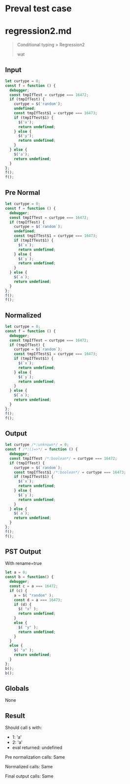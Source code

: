 # Preval test case

# regression2.md

> Conditional typing > Regression2
>
> wat

## Input

`````js filename=intro
let curtype = 0;
const f = function () {
  debugger;
  const tmpIfTest = curtype === 16472;
  if (tmpIfTest) {
    curtype = $('random');
    undefined;
    const tmpIfTest$1 = curtype === 16473;
    if (tmpIfTest$1) {
      $('x');
      return undefined;
    } else {
      $('y');
      return undefined;
    }
  } else {
    $('a');
    return undefined;
  }
};
f();
f();
`````

## Pre Normal


`````js filename=intro
let curtype = 0;
const f = function () {
  debugger;
  const tmpIfTest = curtype === 16472;
  if (tmpIfTest) {
    curtype = $(`random`);
    undefined;
    const tmpIfTest$1 = curtype === 16473;
    if (tmpIfTest$1) {
      $(`x`);
      return undefined;
    } else {
      $(`y`);
      return undefined;
    }
  } else {
    $(`a`);
    return undefined;
  }
};
f();
f();
`````

## Normalized


`````js filename=intro
let curtype = 0;
const f = function () {
  debugger;
  const tmpIfTest = curtype === 16472;
  if (tmpIfTest) {
    curtype = $(`random`);
    const tmpIfTest$1 = curtype === 16473;
    if (tmpIfTest$1) {
      $(`x`);
      return undefined;
    } else {
      $(`y`);
      return undefined;
    }
  } else {
    $(`a`);
    return undefined;
  }
};
f();
f();
`````

## Output


`````js filename=intro
let curtype /*:unknown*/ = 0;
const f /*:()=>*/ = function () {
  debugger;
  const tmpIfTest /*:boolean*/ = curtype === 16472;
  if (tmpIfTest) {
    curtype = $(`random`);
    const tmpIfTest$1 /*:boolean*/ = curtype === 16473;
    if (tmpIfTest$1) {
      $(`x`);
      return undefined;
    } else {
      $(`y`);
      return undefined;
    }
  } else {
    $(`a`);
    return undefined;
  }
};
f();
f();
`````

## PST Output

With rename=true

`````js filename=intro
let a = 0;
const b = function() {
  debugger;
  const c = a === 16472;
  if (c) {
    a = $( "random" );
    const d = a === 16473;
    if (d) {
      $( "x" );
      return undefined;
    }
    else {
      $( "y" );
      return undefined;
    }
  }
  else {
    $( "a" );
    return undefined;
  }
};
b();
b();
`````

## Globals

None

## Result

Should call `$` with:
 - 1: 'a'
 - 2: 'a'
 - eval returned: undefined

Pre normalization calls: Same

Normalized calls: Same

Final output calls: Same
